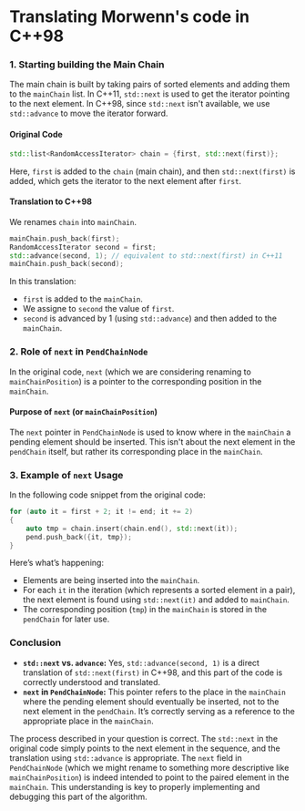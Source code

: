 # Translating Morwenn's code in C++98

### 1. Starting building the Main Chain

The main chain is built by taking pairs of sorted elements and adding them to the `mainChain` list. In C++11, `std::next` is used to get the iterator pointing to the next element. In C++98, since `std::next` isn't available, we use `std::advance` to move the iterator forward.

#### Original Code

```cpp
std::list<RandomAccessIterator> chain = {first, std::next(first)};
```

Here, `first` is added to the `chain` (main chain), and then `std::next(first)` is added, which gets the iterator to the next element after `first`.

#### Translation to C++98

We renames `chain` into `mainChain`.

```cpp
mainChain.push_back(first);
RandomAccessIterator second = first;
std::advance(second, 1); // equivalent to std::next(first) in C++11
mainChain.push_back(second);
```

In this translation:

- `first` is added to the `mainChain`.
- We assigne to `second` the value of `first`.
- `second` is advanced by 1 (using `std::advance`) and then added to the `mainChain`.

### 2. Role of `next` in `PendChainNode`

In the original code, `next` (which we are considering renaming to `mainChainPosition`) is a pointer to the corresponding position in the `mainChain`.

#### Purpose of `next` (or `mainChainPosition`)

The `next` pointer in `PendChainNode` is used to know where in the `mainChain` a pending element should be inserted. This isn't about the next element in the `pendChain` itself, but rather its corresponding place in the `mainChain`.

### 3. Example of `next` Usage

In the following code snippet from the original code:

```cpp
for (auto it = first + 2; it != end; it += 2)
{
    auto tmp = chain.insert(chain.end(), std::next(it));
    pend.push_back({it, tmp});
}
```

Here’s what’s happening:

- Elements are being inserted into the `mainChain`.
- For each `it` in the iteration (which represents a sorted element in a pair), the next element is found using `std::next(it)` and added to `mainChain`.
- The corresponding position (`tmp`) in the `mainChain` is stored in the `pendChain` for later use.

### Conclusion

- **`std::next` vs. `advance`:** Yes, `std::advance(second, 1)` is a direct translation of `std::next(first)` in C++98, and this part of the code is correctly understood and translated.
- **`next` in `PendChainNode`:** This pointer refers to the place in the `mainChain` where the pending element should eventually be inserted, not to the next element in the `pendChain`. It’s correctly serving as a reference to the appropriate place in the `mainChain`.

The process described in your question is correct. The `std::next` in the original code simply points to the next element in the sequence, and the translation using `std::advance` is appropriate. The `next` field in `PendChainNode` (which we might rename to something more descriptive like `mainChainPosition`) is indeed intended to point to the paired element in the `mainChain`. This understanding is key to properly implementing and debugging this part of the algorithm.
